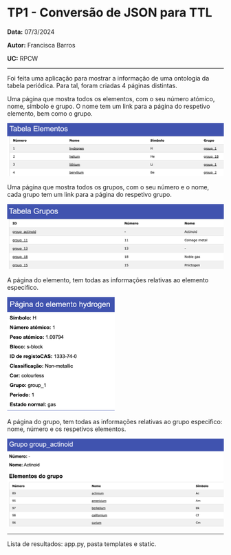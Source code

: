 # TP1  - Conversão de JSON para TTL
__Data:__ 07/3/2024

__Autor:__ Francisca Barros

__UC:__ RPCW

---

Foi feita uma aplicação para mostrar a informação de uma ontologia da tabela periódica. Para tal, foram criadas 4 páginas distintas.

Uma página que mostra todos os elementos, com o seu número atómico, nome, símbolo e grupo. O nome tem um link para a página do respetivo elemento, bem como o grupo.

![elementos](elementos.png)

Uma página que mostra todos os grupos, com o seu número e o nome, cada grupo tem um link para a página do respetivo grupo.

![grupos](grupos.png)


A página do elemento, tem todas as informações relativas ao elemento especifico.

<img src="elemento.png" alt="elemento" width="250" height="auto">

A página do grupo, tem todas as informações relativas ao grupo especifico: nome, número e os respetivos elementos.

![grupo](grupo.png)




---

Lista de resultados: app.py, pasta templates e static.

